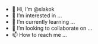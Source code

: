 - 👋 Hi, I’m @slakok
- 👀 I’m interested in ...
- 🌱 I’m currently learning ...
- 💞️ I’m looking to collaborate on ...
- 📫 How to reach me ...

<!---
slakok/slakok is a ✨ special ✨ repository because its `README.md` (this file) appears on your GitHub profile.
You can click the Preview link to take a look at your changes.
--->
